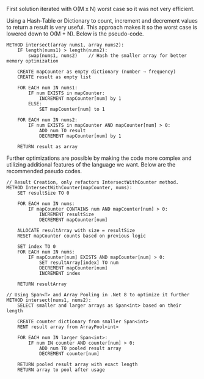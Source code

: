 First solution iterated with O(M x N) worst case so it was not very efficient.

Using a Hash-Table or Dictionary to count, increment and decrement values to return a result is very useful.
This approach makes it so the worst case is lowered down to O(M + N).
Below is the pseudo-code.
```
METHOD intersect(array nums1, array nums2):
    IF length(nums1) > length(nums2):
        swap(nums1, nums2)    // Hash the smaller array for better memory optimization
    
    CREATE mapCounter as empty dictionary (number → frequency)
    CREATE result as empty list

    FOR EACH num IN nums1:
        IF num EXISTS in mapCounter:
            INCREMENT mapCounter[num] by 1
        ELSE:
            SET mapCounter[num] to 1

    FOR EACH num IN nums2:
        IF num EXISTS in mapCounter AND mapCounter[num] > 0:
            ADD num TO result
            DECREMENT mapCounter[num] by 1

    RETURN result as array
```

Further optimizations are possible by making the code more complex and utilizing additional features of the language we want.
Below are the recommended pseudo codes.
```
// Result Creation, only refactors IntersectWithCounter method.
METHOD IntersectWithCounter(mapCounter, nums):
    SET resultSize TO 0

    FOR EACH num IN nums:
        IF mapCounter CONTAINS num AND mapCounter[num] > 0:
            INCREMENT resultSize
            DECREMENT mapCounter[num]

    ALLOCATE resultArray with size = resultSize
    RESET mapCounter counts based on previous logic

    SET index TO 0
    FOR EACH num IN nums:
        IF mapCounter[num] EXISTS AND mapCounter[num] > 0:
            SET resultArray[index] TO num
            DECREMENT mapCounter[num]
            INCREMENT index

    RETURN resultArray
```

```
// Using Span<T> and Array Pooling in .Net 8 to optimize it further
METHOD intersect(nums1, nums2):
    SELECT smaller and larger arrays as Span<int> based on their length
    
    CREATE counter dictionary from smaller Span<int>
    RENT result array from ArrayPool<int>
    
    FOR EACH num IN larger Span<int>:
        IF num IN counter AND counter[num] > 0:
            ADD num TO pooled result array
            DECREMENT counter[num]
    
    RETURN pooled result array with exact length
    RETURN array to pool after usage
```